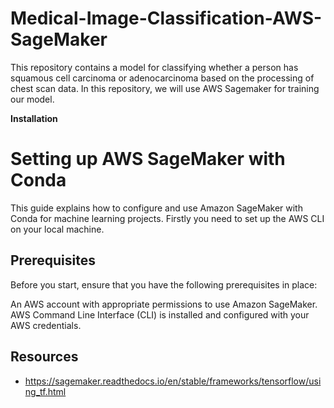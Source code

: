 # Medical-Image-Classification-AWS-SageMaker


This repository contains a model for classifying whether a person has squamous cell carcinoma or adenocarcinoma based on the processing of chest scan data. In this repository, we will use AWS Sagemaker for training our model. 

**Installation**

# Setting up AWS SageMaker with Conda

This guide explains how to configure and use Amazon SageMaker with Conda for machine learning projects. 
Firstly you need to set up the AWS CLI on your local machine.

**Prerequisites**
--

Before you start, ensure that you have the following prerequisites in place:

An AWS account with appropriate permissions to use Amazon SageMaker.
AWS Command Line Interface (CLI) is installed and configured with your AWS credentials.

Resources
--
- https://sagemaker.readthedocs.io/en/stable/frameworks/tensorflow/using_tf.html
